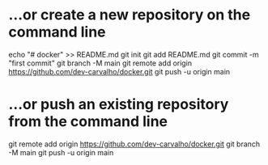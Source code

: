 # …or create a new repository on the command line
echo "# docker" >> README.md
git init
git add README.md
git commit -m "first commit"
git branch -M main
git remote add origin https://github.com/dev-carvalho/docker.git
git push -u origin main


# …or push an existing repository from the command line
git remote add origin https://github.com/dev-carvalho/docker.git
git branch -M main
git push -u origin main